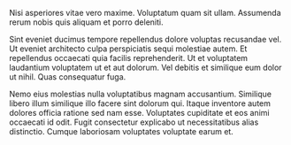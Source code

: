 Nisi asperiores vitae vero maxime. Voluptatum quam sit ullam. Assumenda rerum nobis quis aliquam et porro deleniti.
 Sint eveniet ducimus tempore repellendus dolore voluptas recusandae vel. Ut eveniet architecto culpa perspiciatis sequi molestiae autem. Et repellendus occaecati quia facilis reprehenderit. Ut et voluptatem laudantium voluptatem ut et aut dolorum. Vel debitis et similique eum dolor ut nihil. Quas consequatur fuga.
 Nemo eius molestias nulla voluptatibus magnam accusantium. Similique libero illum similique illo facere sint dolorum qui. Itaque inventore autem dolores officia ratione sed nam esse. Voluptates cupiditate et eos animi occaecati id odit. Fugit consectetur explicabo ut necessitatibus alias distinctio. Cumque laboriosam voluptates voluptate earum et.